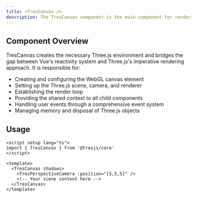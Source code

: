 ```yaml
---
title: <TresCanvas />
description: The TresCanvas component is the main component for rendering 3D scenes.
---
```


## Component Overview

TresCanvas creates the necessary Three.js environment and bridges the gap between Vue's reactivity system and Three.js's imperative rendering approach. It is responsible for:

- Creating and configuring the WebGL canvas element
- Setting up the Three.js scene, camera, and renderer
- Establishing the render loop
- Providing the shared context to all child components
- Handling user events through a comprehensive event system
- Managing memory and disposal of Three.js objects

## Usage

```vue [app.vue]
<script setup lang="ts">
import { TresCanvas } from '@tresjs/core'
</script>

<template>
  <TresCanvas shadows>
    <TresPerspectiveCamera :position="[5,5,5]" />
    <!-- Your scene content here -->
  </TresCanvas>
</template>
```
